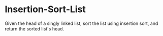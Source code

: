 # Insertion-Sort-List
Given the head of a singly linked list, sort the list using insertion sort, and return the sorted list's head.
